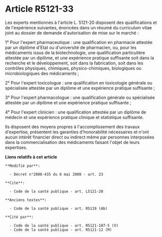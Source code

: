 # Article R5121-33

Les experts mentionnés à l'article L. 5121-20 disposent des qualifications et de l'expérience suivantes, énoncées dans un
résumé du curriculum vitae joint au dossier de demande d'autorisation de mise sur le marché : 

1° Pour l'expert pharmaceutique : une qualification en pharmacie attestée par un diplôme d'Etat ou d'université de
pharmacien, ou, pour les médicaments issus de la biotechnologie, une qualification particulière attestée par un diplôme, et
une expérience pratique suffisante soit dans la recherche et le développement, soit dans la fabrication, soit dans les
contrôles physiques, chimiques, physico-chimiques, biologiques ou microbiologiques des médicaments ; 

2° Pour l'expert toxicologue : une qualification en toxicologie générale ou spécialisée attestée par un diplôme et une
expérience pratique suffisante ; 

3° Pour l'expert pharmacologue : une qualification générale ou spécialisée attestée par un diplôme et une expérience pratique
suffisante ; 

4° Pour l'expert clinicien : une qualification attestée par un diplôme de médecin et une expérience pratique clinique et
statistique suffisante. 

Ils disposent des moyens propres à l'accomplissement des travaux d'expertise, présentent les garanties d'honorabilité
nécessaires et n'ont aucun intérêt financier direct ou indirect même par personnes interposées dans la commercialisation des
médicaments faisant l'objet de leurs expertises.

**Liens relatifs à cet article**

	**Modifié par**:

	  - Décret n°2008-435 du 6 mai 2008 - art. 23

	**Cite**:

	  - Code de la santé publique - art. L5121-20

	**Anciens textes**:

	  - Code de la santé publique - art. R5119 (Ab)

	**Cité par**:

	  - Code de la santé publique - art. R5121-107-5 (V)
	  - Code de la santé publique - art. R5121-12 (M)
